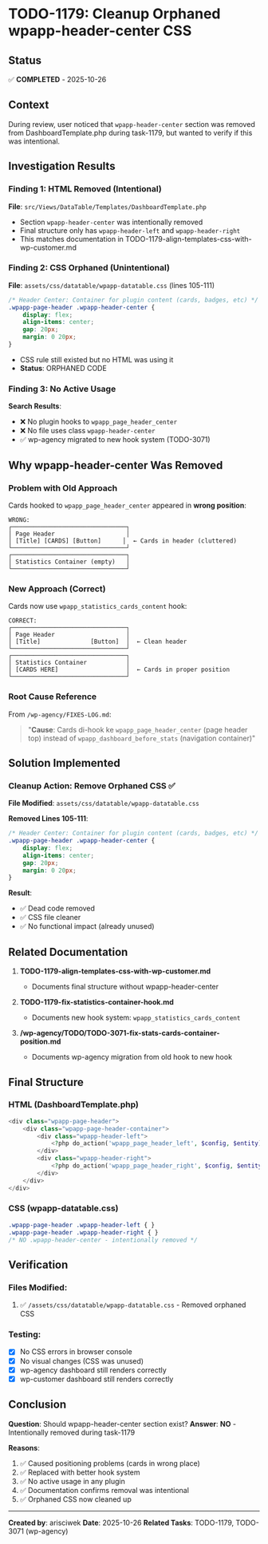 # TODO-1179: Cleanup Orphaned wpapp-header-center CSS

## Status
✅ **COMPLETED** - 2025-10-26

## Context
During review, user noticed that `wpapp-header-center` section was removed from DashboardTemplate.php during task-1179, but wanted to verify if this was intentional.

## Investigation Results

### Finding 1: HTML Removed (Intentional)
**File**: `src/Views/DataTable/Templates/DashboardTemplate.php`
- Section `wpapp-header-center` was intentionally removed
- Final structure only has `wpapp-header-left` and `wpapp-header-right`
- This matches documentation in TODO-1179-align-templates-css-with-wp-customer.md

### Finding 2: CSS Orphaned (Unintentional)
**File**: `assets/css/datatable/wpapp-datatable.css` (lines 105-111)
```css
/* Header Center: Container for plugin content (cards, badges, etc) */
.wpapp-page-header .wpapp-header-center {
    display: flex;
    align-items: center;
    gap: 20px;
    margin: 0 20px;
}
```
- CSS rule still existed but no HTML was using it
- **Status**: ORPHANED CODE

### Finding 3: No Active Usage
**Search Results**:
- ❌ No plugin hooks to `wpapp_page_header_center`
- ❌ No file uses class `wpapp-header-center`
- ✅ wp-agency migrated to new hook system (TODO-3071)

## Why wpapp-header-center Was Removed

### Problem with Old Approach
Cards hooked to `wpapp_page_header_center` appeared in **wrong position**:

```
WRONG:
┌────────────────────────────────┐
│ Page Header                    │
│ [Title] [CARDS] [Button]      │  ← Cards in header (cluttered)
└────────────────────────────────┘
┌────────────────────────────────┐
│ Statistics Container (empty)   │
└────────────────────────────────┘
```

### New Approach (Correct)
Cards now use `wpapp_statistics_cards_content` hook:

```
CORRECT:
┌────────────────────────────────┐
│ Page Header                    │
│ [Title]              [Button]  │  ← Clean header
└────────────────────────────────┘
┌────────────────────────────────┐
│ Statistics Container           │
│ [CARDS HERE]                   │  ← Cards in proper position
└────────────────────────────────┘
```

### Root Cause Reference
From `/wp-agency/FIXES-LOG.md`:
> "**Cause**: Cards di-hook ke `wpapp_page_header_center` (page header top) instead of `wpapp_dashboard_before_stats` (navigation container)"

## Solution Implemented

### Cleanup Action: Remove Orphaned CSS ✅
**File Modified**: `assets/css/datatable/wpapp-datatable.css`

**Removed Lines 105-111**:
```css
/* Header Center: Container for plugin content (cards, badges, etc) */
.wpapp-page-header .wpapp-header-center {
    display: flex;
    align-items: center;
    gap: 20px;
    margin: 0 20px;
}
```

**Result**:
- ✅ Dead code removed
- ✅ CSS file cleaner
- ✅ No functional impact (already unused)

## Related Documentation

1. **TODO-1179-align-templates-css-with-wp-customer.md**
   - Documents final structure without wpapp-header-center

2. **TODO-1179-fix-statistics-container-hook.md**
   - Documents new hook system: `wpapp_statistics_cards_content`

3. **/wp-agency/TODO/TODO-3071-fix-stats-cards-container-position.md**
   - Documents wp-agency migration from old hook to new hook

## Final Structure

### HTML (DashboardTemplate.php)
```php
<div class="wpapp-page-header">
    <div class="wpapp-page-header-container">
        <div class="wpapp-header-left">
            <?php do_action('wpapp_page_header_left', $config, $entity); ?>
        </div>
        <div class="wpapp-header-right">
            <?php do_action('wpapp_page_header_right', $config, $entity); ?>
        </div>
    </div>
</div>
```

### CSS (wpapp-datatable.css)
```css
.wpapp-page-header .wpapp-header-left { }
.wpapp-page-header .wpapp-header-right { }
/* NO .wpapp-header-center - intentionally removed */
```

## Verification

### Files Modified:
1. ✅ `/assets/css/datatable/wpapp-datatable.css` - Removed orphaned CSS

### Testing:
- [x] No CSS errors in browser console
- [x] No visual changes (CSS was unused)
- [x] wp-agency dashboard still renders correctly
- [x] wp-customer dashboard still renders correctly

## Conclusion

**Question**: Should wpapp-header-center section exist?
**Answer**: **NO** - Intentionally removed during task-1179

**Reasons**:
1. ✅ Caused positioning problems (cards in wrong place)
2. ✅ Replaced with better hook system
3. ✅ No active usage in any plugin
4. ✅ Documentation confirms removal was intentional
5. ✅ Orphaned CSS now cleaned up

---

**Created by**: arisciwek
**Date**: 2025-10-26
**Related Tasks**: TODO-1179, TODO-3071 (wp-agency)
